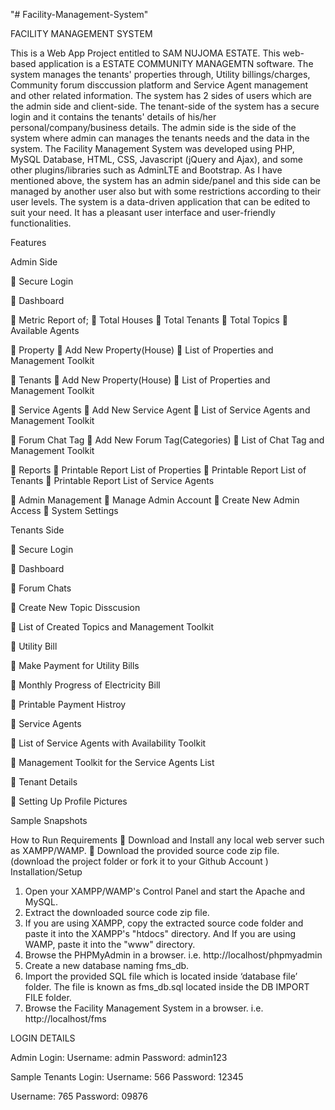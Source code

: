 "# Facility-Management-System" 


FACILITY MANAGEMENT SYSTEM


This is a Web App Project entitled to SAM NUJOMA ESTATE. This web-based application is a ESTATE COMMUNITY MANAGEMTN software. The system manages the tenants' properties through, Utility billings/charges, Community forum disccussion platform and Service Agent management and other related information. The system has 2 sides of users which are the admin side and client-side. The tenant-side of the system has a secure login and it contains the tenants' details of his/her personal/company/business details. The admin side is the side of the system where admin can manages the tenants needs and the data in the system.
The Facility Management System was developed using PHP, MySQL Database, HTML, CSS, Javascript (jQuery and Ajax), and some other plugins/libraries such as AdminLTE and Bootstrap. As I have mentioned above, the system has an admin side/panel and this side can be managed by another user also but with some restrictions according to their user levels. The system is a data-driven application that can be edited to suit your need. It has a pleasant user interface and user-friendly functionalities.


Features

Admin Side

	Secure Login

	Dashboard

	Metric Report of;
	Total Houses
	Total Tenants
	Total Topics
	Available Agents


	Property
	Add New Property(House)
	List of Properties and Management Toolkit


	Tenants
	Add New Property(House)
	List of Properties and Management Toolkit


	Service Agents
	Add New Service Agent
	List of Service Agents and Management Toolkit


	Forum Chat Tag
	Add New Forum Tag(Categories)
	List of Chat Tag and Management Toolkit


	Reports
	Printable Report List of Properties
	Printable Report List of Tenants
	Printable Report List of Service Agents


	Admin Management
	Manage Admin Account
	Create New Admin Access
	System Settings


Tenants Side

	Secure Login

	Dashboard

	Forum Chats

	Create New Topic Disscusion

	List of Created Topics and Management Toolkit


	Utility Bill

	Make Payment for Utility Bills

	Monthly Progress of Electricity Bill

	Printable Payment Histroy


	Service Agents

	List of Service Agents with Availability Toolkit

	Management Toolkit for the Service Agents List


	Tenant Details

	Setting Up Profile Pictures


Sample Snapshots


How to Run
Requirements
	Download and Install any local web server such as XAMPP/WAMP.
	Download the provided source code zip file. (download the project folder or fork it to your Github Account )
Installation/Setup
1.	Open your XAMPP/WAMP's Control Panel and start the Apache and MySQL.
2.	Extract the downloaded source code zip file.
3.	If you are using XAMPP, copy the extracted source code folder and paste it into the XAMPP's "htdocs" directory. And If you are using WAMP, paste it into the "www" directory.
4.	Browse the PHPMyAdmin in a browser. i.e. http://localhost/phpmyadmin
5.	Create a new database naming fms_db.
6.	Import the provided SQL file which is located inside ‘database file’ folder. The file is known as fms_db.sql located inside the DB IMPORT FILE folder.
7.	Browse the Facility Management System in a browser. i.e. http://localhost/fms
   
LOGIN DETAILS

Admin Login:
Username: admin
Password: admin123

Sample Tenants Login:
Username: 566
Password: 12345

Username: 765
Password: 09876


